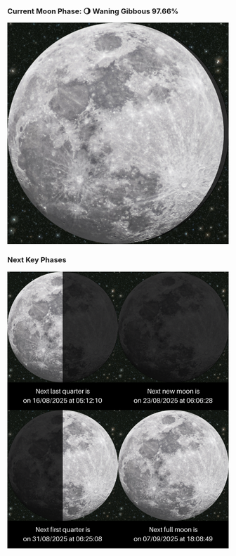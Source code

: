 ### Current Moon Phase: 🌖 Waning Gibbous 97.66%
![Moon Phase](moonphase.png)
### Next Key Phases
![Gallery](gallery.png)